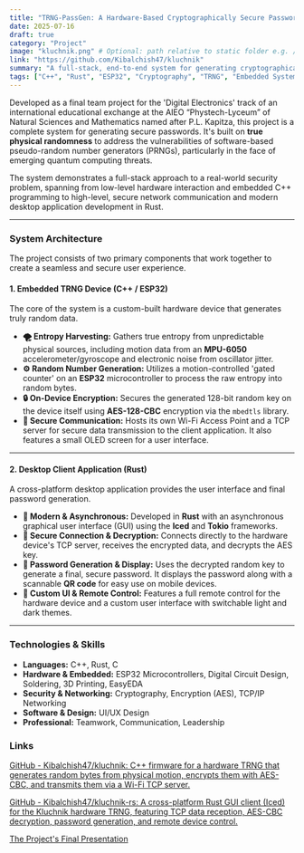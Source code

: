 ```yaml
---
title: "TRNG-PassGen: A Hardware-Based Cryptographically Secure Password Generator"
date: 2025-07-16
draft: true
category: "Project"
image: "kluchnik.png" # Optional: path relative to static folder e.g. /images/trng_project_image.jpg
link: "https://github.com/Kibalchish47/kluchnik"
summary: "A full-stack, end-to-end system for generating cryptographically secure passwords based on true physical randomness, designed to be resilient against quantum computing threats."
tags: ["C++", "Rust", "ESP32", "Cryptography", "TRNG", "Embedded Systems", "Networking", "Desktop App", "UI/UX", "Security", "AES"]
---
```


Developed as a final team project for the 'Digital Electronics' track of an international educational exchange at the AIEO “Phystech-Lyceum” of Natural Sciences and Mathematics named after P.L. Kapitza, this project is a complete system for generating secure passwords. It's built on **true physical randomness** to address the vulnerabilities of software-based pseudo-random number generators (PRNGs), particularly in the face of emerging quantum computing threats.

The system demonstrates a full-stack approach to a real-world security problem, spanning from low-level hardware interaction and embedded C++ programming to high-level, secure network communication and modern desktop application development in Rust.

---

### System Architecture

The project consists of two primary components that work together to create a seamless and secure user experience.

#### 1. Embedded TRNG Device (C++ / ESP32)

The core of the system is a custom-built hardware device that generates truly random data.

* **🌪️ Entropy Harvesting:** Gathers true entropy from unpredictable physical sources, including motion data from an **MPU-6050** accelerometer/gyroscope and electronic noise from oscillator jitter.
* **⚙️ Random Number Generation:** Utilizes a motion-controlled 'gated counter' on an **ESP32** microcontroller to process the raw entropy into random bytes.
* **🔒 On-Device Encryption:** Secures the generated 128-bit random key on the device itself using **AES-128-CBC** encryption via the `mbedtls` library.
* **📡 Secure Communication:** Hosts its own Wi-Fi Access Point and a TCP server for secure data transmission to the client application. It also features a small OLED screen for a user interface.

---

#### 2. Desktop Client Application (Rust)

A cross-platform desktop application provides the user interface and final password generation.

* **🦀 Modern & Asynchronous:** Developed in **Rust** with an asynchronous graphical user interface (GUI) using the **Iced** and **Tokio** frameworks.
* **🔗 Secure Connection & Decryption:** Connects directly to the hardware device's TCP server, receives the encrypted data, and decrypts the AES key.
* **📱 Password Generation & Display:** Uses the decrypted random key to generate a final, secure password. It displays the password along with a scannable **QR code** for easy use on mobile devices.
* **🎨 Custom UI & Remote Control:** Features a full remote control for the hardware device and a custom user interface with switchable light and dark themes.

---

### Technologies & Skills

* **Languages:** C++, Rust, C
* **Hardware & Embedded:** ESP32 Microcontrollers, Digital Circuit Design, Soldering, 3D Printing, EasyEDA
* **Security & Networking:** Cryptography, Encryption (AES), TCP/IP Networking
* **Software & Design:** UI/UX Design
* **Professional:** Teamwork, Communication, Leadership

### Links

[GitHub - Kibalchish47/kluchnik: C++ firmware for a hardware TRNG that generates random bytes from physical motion, encrypts them with AES-CBC, and transmits them via a Wi-Fi TCP server.](https://github.com/Kibalchish47/kluchnik)

[GitHub - Kibalchish47/kluchnik-rs: A cross-platform Rust GUI client (Iced) for the Kluchnik hardware TRNG, featuring TCP data reception, AES-CBC decryption, password generation, and remote device control.](https://github.com/Kibalchish47/kluchnik-rs)

[The Project's Final Presentation](https://github.com/Kibalchish47/Kibalchish47.github.io/tree/main/static/Kluchnik_Final_Presentation.pdf)
